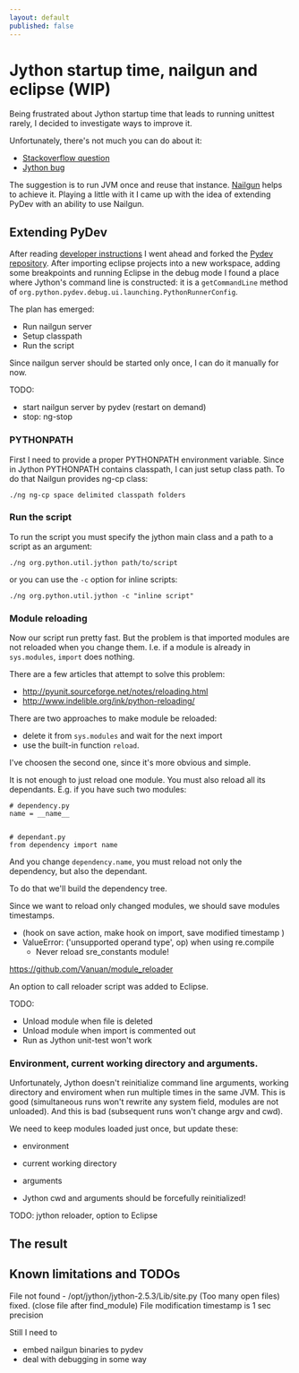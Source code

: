 ```yaml
---
layout: default
published: false
---
```


# Jython startup time, nailgun and eclipse (WIP)

Being frustrated about Jython startup time that leads to running unittest rarely, I decided to investigate ways to improve it.

Unfortunately, there's not much you can do about it: 

* [Stackoverflow question](http://stackoverflow.com/questions/1467827/how-do-i-make-pydev-jython-to-startup-faster-when-running-a-script)
* [Jython bug](http://bugs.jython.org/issue1380)

The suggestion is to run JVM once and reuse that instance. [Nailgun](http://www.martiansoftware.com/nailgun/background.html) helps to achieve it. Playing a little with it I came up with the idea of extending PyDev with an ability to use Nailgun.

## Extending PyDev

After reading [developer instructions](http://www.pydev.org/developers.html) I went ahead and forked the [Pydev repository](https://github.com/Vanuan/Pydev). After importing eclipse projects into a new workspace, adding some breakpoints and running Eclipse in the debug mode I found a place where Jython's command line is constructed: it is a `getCommandLine` method of `org.python.pydev.debug.ui.launching.PythonRunnerConfig`.

The plan has emerged:

* Run nailgun server
* Setup classpath
* Run the script

Since nailgun server should be started only once, I can do it manually for now.

TODO:

* start nailgun server by pydev (restart on demand)
* stop: ng-stop

### PYTHONPATH

First I need to provide a proper PYTHONPATH environment variable. Since in Jython PYTHONPATH contains classpath, I can just setup class path. To do that Nailgun provides ng-cp class:

    ./ng ng-cp space delimited classpath folders

### Run the script

To run the script you must specify the jython main class and a path to a script as an argument:

    ./ng org.python.util.jython path/to/script
    
or you can use the `-c` option for inline scripts:

    ./ng org.python.util.jython -c "inline script"

### Module reloading

Now our script run pretty fast. But the problem is that imported modules are not reloaded when you change them. I.e. if a module is already in `sys.modules`, `import` does nothing.

There are a few articles that attempt to solve this problem:

* http://pyunit.sourceforge.net/notes/reloading.html
* http://www.indelible.org/ink/python-reloading/

There are two approaches to make module be reloaded:

* delete it from `sys.modules` and wait for the next import
* use the built-in function `reload`.

I've choosen the second one, since it's more obvious and simple.

It is not enough to just reload one module. You must also reload all its dependants.
E.g. if you have such two modules:

    # dependency.py
    name = __name__
    
    
    # dependant.py
    from dependency import name
    
And you change `dependency.name`, you must reload not only the dependency, but also the dependant.

To do that we'll build the dependency tree.

Since we want to reload only changed modules, we should save modules timestamps.

* (hook on save action, make hook on import, save modified timestamp )
* ValueError: ('unsupported operand type', op) when using re.compile
  * Never reload sre_constants module!

https://github.com/Vanuan/module_reloader


An option to call reloader script was added to Eclipse.

TODO:

  * Unload module when file is deleted
  * Unload module when import is commented out
  * Run as Jython unit-test won't work




### Environment, current working directory and arguments.

Unfortunately, Jython doesn't reinitialize command line arguments, working directory and enviroment when run multiple times in the same JVM. This is good (simultaneous runs won't rewrite any system field, modules are not unloaded). And this is bad (subsequent runs won't change argv and cwd).

We need to keep modules loaded just once, but update these:

* environment
* current working directory
* arguments


* Jython cwd and arguments should be forcefully reinitialized!

TODO: jython reloader, option to Eclipse


## The result

## Known limitations and TODOs

File not found - /opt/jython/jython-2.5.3/Lib/site.py (Too many open files) fixed. (close file after find_module)
File modification timestamp is 1 sec precision

Still I need to 

* embed nailgun binaries to pydev
* deal with debugging in some way